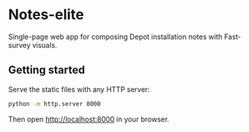 # Notes-elite

Single-page web app for composing Depot installation notes with Fast-survey visuals.

## Getting started

Serve the static files with any HTTP server:

```bash
python -m http.server 8000
```

Then open <http://localhost:8000> in your browser.
